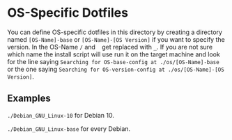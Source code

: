 # OS-Specific Dotfiles

You can define OS-specific dotfiles in this directory by creating a directory named `[OS-Name]-base` or `[OS-Name]-[OS Version]` if you want to specify the version. In the OS-Name `/` and ` ` get replaced with `_`. If you are not sure which name the install script will use run it on the target machine and look for the line saying `Searching for OS-base-config at ./os/[OS-Name]-base` or the one saying `Searching for OS-version-config at ./os/[OS-Name]-[OS Version]`.

## Examples

`./Debian_GNU_Linux-10` for Debian 10.

`./Debian_GNU_Linux-base` for every Debian.
